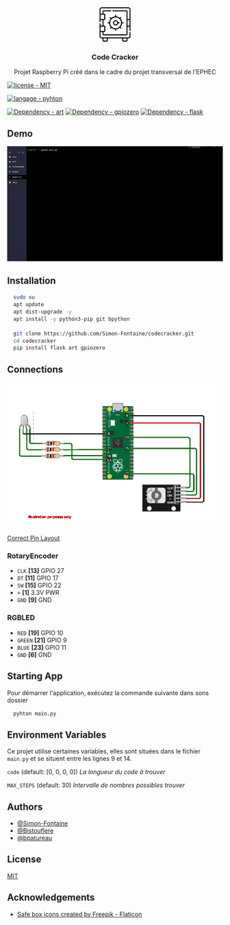 <br/>
<p align="center">
  <a href="https://www.flaticon.com/free-icons/safe-boxs">
    <img src="images/logo.png" alt="Logo" width="80" height="80">
  </a>

  <h3 align="center">Code Cracker</h3>

  <p align="center">
    Projet Raspberry Pi créé dans le cadre du projet transversal de l'EPHEC
   </p>
</p>

[![license - MIT](https://img.shields.io/badge/license-MIT-green?logo=github&logoColor=white)](https://choosealicense.com/licenses/mit/)

[![langage - pyhton](https://img.shields.io/badge/langage-pyhton-yellow?logo=Python&logoColor=white)](https://www.python.org/)

[![Dependency - art](https://img.shields.io/badge/dependency-art-orange?logo=Raspberry+Pi&logoColor=white)](https://pypi.org/project/art)
[![Dependency - gpiozero](https://img.shields.io/badge/dependency-gpiozero-blue?logo=Raspberry+Pi&logoColor=white)](https://pypi.org/project/gpiozero)
[![Dependency - flask](https://img.shields.io/badge/dependency-flask-red?logo=flask&logoColor=white)](https://pypi.org/project/flask)

## Demo

![](https://github.com/Simon-Fontaine/codecracker/blob/main/images/demo.gif?raw=true)

## Installation

```bash
  sudo su
  apt update
  apt dist-upgrade -y
  apt install -y python3-pip git bpython

  git clone https://github.com/Simon-Fontaine/codecracker.git
  cd codecracker
  pip install flask art gpiozero
```

## Connections

![connections](https://github.com/Simon-Fontaine/codecracker/blob/main/images/connections-nobg.png?raw=true)

[Correct Pin Layout](https://github.com/Simon-Fontaine/codecracker/blob/main/images/rp2_pinout.png)

### RotaryEncoder

- `CLK` **[13]** GPIO 27
- `DT` **[11]** GPIO 17
- `SW` **[15]** GPIO 22
- `+` **[1]** 3.3V PWR
- `GND` **[9]** GND

### RGBLED

- `RED` **[19]** GPIO 10
- `GREEN` **[21]** GPIO 9
- `BLUE` **[23]** GPIO 11
- `GND` **[6]** GND

## Starting App

Pour démarrer l'application, exécutez la commande suivante dans sons dossier

```bash
  pyhton main.py
```

## Environment Variables

Ce projet utilise certaines variables, elles sont situées dans le fichier `main.py` et se situent entre les lignes 9 et 14.

`code` (default: [0, 0, 0, 0]) _La longueur du code à trouver_

`MAX_STEPS` (default: 30) _Intervalle de nombres possibles trouver_

## Authors

- [@Simon-Fontaine](https://github.com/Simon-Fontaine)
- [@Bistouflere](https://github.com/Bistouflere)
- [@bpatureau](https://github.com/bpatureau)

## License

[MIT](https://choosealicense.com/licenses/mit/)

## Acknowledgements

- [Safe box icons created by Freepik - Flaticon](https://www.flaticon.com/free-icons/safe-boxs)
